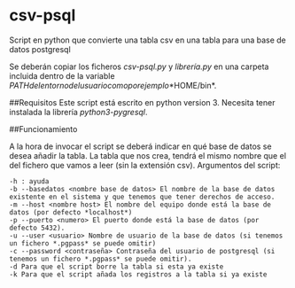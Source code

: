 # csv-psql
Script en python que convierte una tabla csv en una tabla para una base de datos postgresql

Se deberán copiar los ficheros *csv-psql.py* y *librería.py* en una carpeta incluida dentro de la variable $PATH del entorno del usuario como por ejemplo *$HOME/bin*.

##Requisitos
Este script está escrito en python version 3. Necesita tener instalada la librería *python3-pygresql*.

##Funcionamiento

A la hora de invocar el script se deberá indicar en qué base de datos se desea añadir la tabla.
La tabla que nos crea, tendrá el mismo nombre que el del fichero que vamos a leer (sin la extensión csv). 
Argumentos del script:

	-h : ayuda
	-b --basedatos <nombre base de datos> El nombre de la base de datos existente en el sistema y que tenemos que tener derechos de acceso.
	-m --host <nombre host> El nombre del equipo donde está la base de datos (por defecto *localhost*)
	-p --puerto <numero> El puerto donde está la base de datos (por defecto 5432).
	-u --user <usuario> Nombre de usuario de la base de datos (si tenemos un fichero *.pgpass* se puede omitir)
	-c --password <contraseña> Contraseña del usuario de postgresql (si tenemos un fichero *.pgpass* se puede omitir).
	-d Para que el script borre la tabla si esta ya existe
	-k Para que el script añada los registros a la tabla si ya existe


